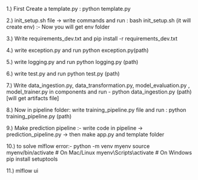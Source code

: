 


1.) First Create a template.py : python template.py 

2.) init_setup.sh file -> write commands and run : bash init_setup.sh 
(it will create env) :- Now you will get env folder 

3.) Write requirements_dev.txt and pip install -r   requirements_dev.txt


4.) write exception.py and run python exception.py(path) 

5.) write logging.py and run python logging.py (path) 

6.) write test.py and run python test.py (path) 

7.) Write data_ingestion.py, data_transformation.py, model_evaluation.py , model_trainer.py in components and run 
      - python data_ingestion.py (path)  [will get artifacts file] 

8.) Now in pipeline folder: write training_pipeline.py file and run : python training_pipeline.py (path) 

9.) Make prediction pipeline :- write code in pipeline -> prediction_pipeline.py -> then make app.py and template folder 

10.) to solve mlflow error:- python -m venv myenv
source myenv/bin/activate  # On Mac/Linux
myenv\Scripts\activate      # On Windows
pip install setuptools


11.) mlflow ui 





